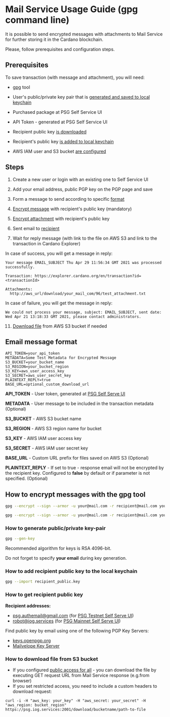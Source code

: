 # Mail Service Usage Guide (gpg command line)

It is possible to send encrypted messages with attachments to Mail Service for further storing it in the Cardano blockchain.

Please, follow prerequisites and configuration steps.

## Prerequisites

To save transaction (with message and attachment), you will need:

* [gpg](https://gpgtools.org/) tool

* User's public/private key pair that is [generated and saved to local keychain](#how-to-generate-public-private-key-pair)

* Purchased package at PSG Self Service UI

* API Token - generated at PSG Self Service UI

* Recipient public key [is downloaded](#how-to-get-recipient-public-key)

* Recipient's public key [is added to local keychain](#how-to-add-recipient-public-key-to-the-local-keychain)

* AWS IAM user and S3 bucket [are configured](create_minimal_s3_user.md)

## Steps

1. Create a new user or login with an existing one to Self Service UI

2. Add your email address, public PGP key on the PGP page and save

3. Form a message to send according to specific [format](#email-message-format)

4. [Encrypt message](#how-to-encrypt-messages-with-gpg-tool) with recipient's public key (mandatory)

5. [Encrypt attachment](#how-to-encrypt-messages-with-gpg-tool) with recipient's public key

6. Sent email to [recipient](#how-to-get-recipient-public-key)

7. Wait for reply message (with link to the file on AWS S3 and link to the transaction in Cardano Explorer)

In case of success, you will get a message in reply:

``` text
Your message EMAIL_SUBJECT Thu Apr 29 11:56:34 GMT 2021 was processed successfully.

Transaction: https://explorer.cardano.org/en/transaction?id=<transactionId>

Attachments:
  http://aws_url/download/your_mail_com/96/test_attachment.txt
```

In case of failure, you will get the message in reply:

``` text
We could not process your message, subject: EMAIL_SUBJECT, sent date: Wed Apr 21 13:18:33 GMT 2021, please contact administrators.
```

11. [Download file](#how-to-download-file-from-s3-bucket) from AWS S3 bucket if needed

## Email message format

``` text
API_TOKEN=your_api_token
METADATA=Some Test Metadata for Encrypted Message
S3_BUCKET=your_bucket_name
S3_REGION=your_bucket_region
S3_KEY=aws_user_access_key
S3_SECRET=aws_user_secret_key
PLAINTEXT_REPLY=true
BASE_URL=optional_custom_download_url
```

**API_TOKEN** - User token, generated at [PSG Self Serve UI](https://psg.iog.services/)  

**METADATA** - User message to be included in the transaction metadata (Optional)

**S3_BUCKET** - AWS S3 bucket name  

**S3_REGION** - AWS S3 region name for bucket

**S3_KEY** - AWS IAM user access key  

**S3_SECRET** - AWS IAM user secret key  

**BASE_URL** - Custom URL prefix for files saved on AWS S3 (Optional)

**PLAINTEXT_REPLY** - If set to true - response email will not be encrypted by the recipient key.
Configured to **false** by default or if parameter is not specified. (Optional)

## How to encrypt messages with the gpg tool

``` bash
gpg --encrypt --sign --armor -u your@mail.com -r recipient@mail.com your_file.txt
```

``` bash
gpg --encrypt --sign --armor -u your@mail.com -r recipient@mail.com your_attachment.txt
```

### How to generate public/private key-pair

``` bash
gpg --gen-key
```

Recommended algorithm for keys is RSA 4096-bit.

Do not forget to specify **your email** during key generation.

### How to add recipient public key to the local keychain

``` bash
gpg --import recipient_public.key
```

### How to get recipient public key
**Recipient addresses:**

* psg.authemail@gmail.com (for [PSG Testnet Self Serve UI](https://psg-testnet.iog.services/))
* robot@iog.services (for [PSG Mainnet Self Serve UI](https://psg.iog.services/)) 

Find public key by email using one of the following PGP Key Servers:

* [keys.openpgp.org](https://keys.openpgp.org/)
* [Mailvelope Key Server](https://keys.mailvelope.com/)  

### How to download file from S3 bucket

- If you configured [public access for all](create_minimal_s3_user.md#L84) - you can download the file by executing GET request URL from Mail Service response
  (e.g.from browser)
- If you set restricted access, you need to include a custom headers to download request:
```
curl -i -H "aws_key: your_key" -H "aws_secret: your_secret" -H "aws_region: bucket_region"  https://psg.iog.services:2001/download/bucketname/path-to-file
```

